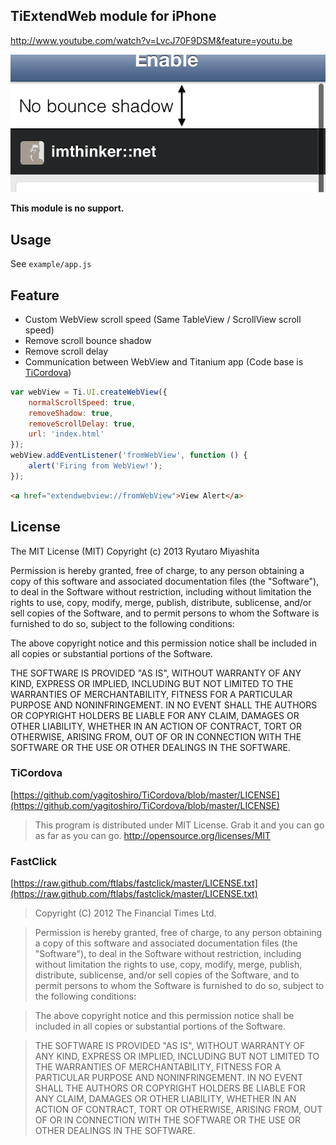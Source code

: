 TiExtendWeb module for iPhone
-----

http://www.youtube.com/watch?v=LvcJ70F9DSM&feature=youtu.be

![image](tiextendweb.png)

**This module is no support.**

## Usage

See `example/app.js`

## Feature

* Custom WebView scroll speed (Same TableView / ScrollView scroll speed)
* Remove scroll bounce shadow
* Remove scroll delay
* Communication between WebView and Titanium app (Code base is [TiCordova](https://github.com/yagitoshiro/TiCordova))

```javascript
var webView = Ti.UI.createWebView({
    normalScrollSpeed: true,
    removeShadow: true,
    removeScrollDelay: true,
    url: 'index.html'
});
webView.addEventListener('fromWebView', function () {
    alert('Firing from WebView!');
});
```

```html
<a href="extendwebview://fromWebView">View Alert</a>
```

## License

The MIT License (MIT) Copyright (c) 2013 Ryutaro Miyashita

Permission is hereby granted, free of charge, to any person obtaining a copy of this software and associated documentation files (the "Software"), to deal in the Software without restriction, including without limitation the rights to use, copy, modify, merge, publish, distribute, sublicense, and/or sell copies of the Software, and to permit persons to whom the Software is furnished to do so, subject to the following conditions:

The above copyright notice and this permission notice shall be included in all copies or substantial portions of the Software.

THE SOFTWARE IS PROVIDED "AS IS", WITHOUT WARRANTY OF ANY KIND, EXPRESS OR IMPLIED, INCLUDING BUT NOT LIMITED TO THE WARRANTIES OF MERCHANTABILITY, FITNESS FOR A PARTICULAR PURPOSE AND NONINFRINGEMENT. IN NO EVENT SHALL THE AUTHORS OR COPYRIGHT HOLDERS BE LIABLE FOR ANY CLAIM, DAMAGES OR OTHER LIABILITY, WHETHER IN AN ACTION OF CONTRACT, TORT OR OTHERWISE, ARISING FROM, OUT OF OR IN CONNECTION WITH THE SOFTWARE OR THE USE OR OTHER DEALINGS IN THE SOFTWARE.

### TiCordova

[https://github.com/yagitoshiro/TiCordova/blob/master/LICENSE](https://github.com/yagitoshiro/TiCordova/blob/master/LICENSE)
> This program is distributed under MIT License. Grab it and you can go as far as you can go.
> http://opensource.org/licenses/MIT

### FastClick

[https://raw.github.com/ftlabs/fastclick/master/LICENSE.txt](https://raw.github.com/ftlabs/fastclick/master/LICENSE.txt)
> Copyright (C) 2012 The Financial Times Ltd.

> Permission is hereby granted, free of charge, to any person obtaining a copy of this software and associated documentation files (the "Software"), to deal in the Software without restriction, including without limitation the rights to use, copy, modify, merge, publish, distribute, sublicense, and/or sell copies of the Software, and to permit persons to whom the Software is furnished to do so, subject to the following conditions:

> The above copyright notice and this permission notice shall be included in all copies or substantial portions of the Software.

> THE SOFTWARE IS PROVIDED "AS IS", WITHOUT WARRANTY OF ANY KIND, EXPRESS OR IMPLIED, INCLUDING BUT NOT LIMITED TO THE WARRANTIES OF MERCHANTABILITY, FITNESS FOR A PARTICULAR PURPOSE AND NONINFRINGEMENT. IN NO EVENT SHALL THE AUTHORS OR COPYRIGHT HOLDERS BE LIABLE FOR ANY CLAIM, DAMAGES OR OTHER LIABILITY, WHETHER IN AN ACTION OF CONTRACT, TORT OR OTHERWISE, ARISING FROM, OUT OF OR IN CONNECTION WITH THE SOFTWARE OR THE USE OR OTHER DEALINGS IN THE SOFTWARE.